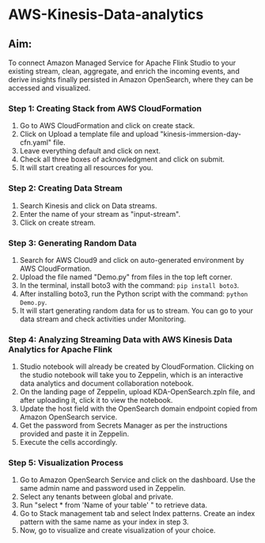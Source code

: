 # AWS-Kinesis-Data-analytics
 
## Aim:
To connect Amazon Managed Service for Apache Flink Studio to your existing stream, clean, aggregate, and enrich the incoming events, and derive insights finally persisted in Amazon OpenSearch, where they can be accessed and visualized.

### Step 1: Creating Stack from AWS CloudFormation
1. Go to AWS CloudFormation and click on create stack.
2. Click on Upload a template file and upload "kinesis-immersion-day-cfn.yaml" file.
3. Leave everything default and click on next.
4. Check all three boxes of acknowledgment and click on submit.
5. It will start creating all resources for you.

### Step 2: Creating Data Stream
1. Search Kinesis and click on Data streams.
2. Enter the name of your stream as "input-stream".
3. Click on create stream.

### Step 3: Generating Random Data
1. Search for AWS Cloud9 and click on auto-generated environment by AWS CloudFormation.
2. Upload the file named "Demo.py" from files in the top left corner.
3. In the terminal, install boto3 with the command: `pip install boto3`.
4. After installing boto3, run the Python script with the command: `python Demo.py`.
5. It will start generating random data for us to stream. You can go to your data stream and check activities under Monitoring.

### Step 4: Analyzing Streaming Data with AWS Kinesis Data Analytics for Apache Flink
1. Studio notebook will already be created by CloudFormation. Clicking on the studio notebook will take you to Zeppelin, which is an interactive data analytics and document collaboration notebook.
2. On the landing page of Zeppelin, upload KDA-OpenSearch.zpln file, and after uploading it, click it to view the notebook.
3. Update the host field with the OpenSearch domain endpoint copied from Amazon OpenSearch service.
4. Get the password from Secrets Manager as per the instructions provided and paste it in Zeppelin.
5. Execute the cells accordingly.

### Step 5: Visualization Process
1. Go to Amazon OpenSearch Service and click on the dashboard. Use the same admin name and password used in Zeppelin.
2. Select any tenants between global and private.
3. Run "select * from 'Name of your table' " to retrieve data.
4. Go to Stack management tab and select Index patterns. Create an index pattern with the same name as your index in step 3.
5. Now, go to visualize and create visualization of your choice.
